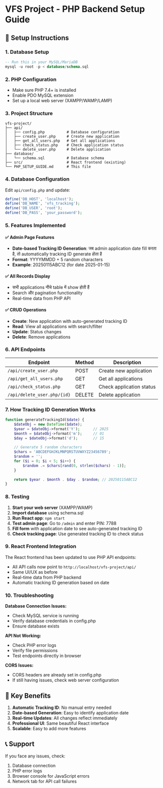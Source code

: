 # VFS Project - PHP Backend Setup Guide

## 🚀 Setup Instructions

### 1. Database Setup
```sql
-- Run this in your MySQL/MariaDB
mysql -u root -p < database/schema.sql
```

### 2. PHP Configuration
- Make sure PHP 7.4+ is installed
- Enable PDO MySQL extension
- Set up a local web server (XAMPP/WAMP/LAMP)

### 3. Project Structure
```
vfs-project/
├── api/
│   ├── config.php          # Database configuration
│   ├── create_user.php     # Create new application
│   ├── get_all_users.php   # Get all applications
│   ├── check_status.php    # Check application status
│   └── delete_user.php     # Delete application
├── database/
│   └── schema.sql          # Database schema
├── src/                    # React frontend (existing)
└── PHP_SETUP_GUIDE.md      # This file
```

### 4. Database Configuration
Edit `api/config.php` and update:
```php
define('DB_HOST', 'localhost');
define('DB_NAME', 'vfs_tracking');
define('DB_USER', 'root');
define('DB_PASS', 'your_password');
```

### 5. Features Implemented

#### ✅ Admin Page Features
- **Date-based Tracking ID Generation**: जब admin application date fill करता है, तो automatically tracking ID generate होता है
- **Format**: YYYYMMDD + 5 random characters
- **Example**: 20250115ABC12 (for date 2025-01-15)

#### ✅ All Records Display
- सभी applications नीचे table में show होती हैं
- Search और pagination functionality
- Real-time data from PHP API

#### ✅ CRUD Operations
- **Create**: New application with auto-generated tracking ID
- **Read**: View all applications with search/filter
- **Update**: Status changes
- **Delete**: Remove applications

### 6. API Endpoints

| Endpoint | Method | Description |
|----------|--------|-------------|
| `/api/create_user.php` | POST | Create new application |
| `/api/get_all_users.php` | GET | Get all applications |
| `/api/check_status.php` | GET | Check application status |
| `/api/delete_user.php/{id}` | DELETE | Delete application |

### 7. How Tracking ID Generation Works

```php
function generateTrackingId($date) {
    $dateObj = new DateTime($date);
    $year = $dateObj->format('Y');      // 2025
    $month = $dateObj->format('m');     // 01
    $day = $dateObj->format('d');       // 15
    
    // Generate 5 random characters
    $chars = 'ABCDEFGHJKLMNPQRSTUVWXYZ23456789';
    $random = '';
    for ($i = 0; $i < 5; $i++) {
        $random .= $chars[rand(0, strlen($chars) - 1)];
    }
    
    return $year . $month . $day . $random; // 20250115ABC12
}
```

### 8. Testing

1. **Start your web server** (XAMPP/WAMP)
2. **Import database** using schema.sql
3. **Run React app**: `npm start`
4. **Test admin page**: Go to `/admin` and enter PIN: 7788
5. **Fill form** with application date to see auto-generated tracking ID
6. **Check tracking page**: Use generated tracking ID to check status

### 9. React Frontend Integration

The React frontend has been updated to use PHP API endpoints:
- All API calls now point to `http://localhost/vfs-project/api/`
- Same UI/UX as before
- Real-time data from PHP backend
- Automatic tracking ID generation based on date

### 10. Troubleshooting

**Database Connection Issues:**
- Check MySQL service is running
- Verify database credentials in config.php
- Ensure database exists

**API Not Working:**
- Check PHP error logs
- Verify file permissions
- Test endpoints directly in browser

**CORS Issues:**
- CORS headers are already set in config.php
- If still having issues, check web server configuration

## 🎯 Key Benefits

1. **Automatic Tracking ID**: No manual entry needed
2. **Date-based Generation**: Easy to identify application date
3. **Real-time Updates**: All changes reflect immediately
4. **Professional UI**: Same beautiful React interface
5. **Scalable**: Easy to add more features

## 📞 Support

If you face any issues, check:
1. Database connection
2. PHP error logs
3. Browser console for JavaScript errors
4. Network tab for API call failures
